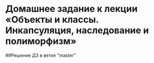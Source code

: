 # Домашнее задание к лекции «Объекты и классы. Инкапсуляция, наследование и полиморфизм»
##Решение ДЗ в ветке "master"
